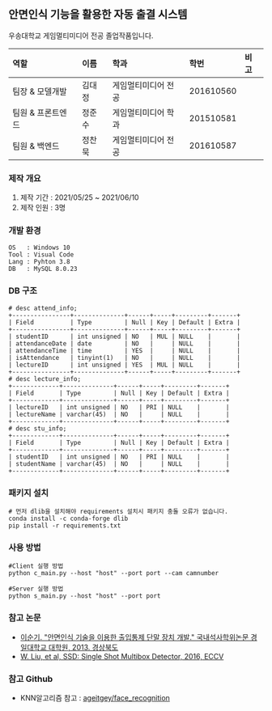 ## 안면인식 기능을 활용한 자동 출결 시스템
우송대학교 게임멀티미디어 전공 졸업작품입니다.


역할|이름|학과|학번|비고
:---|:---|:---|:---|:---
팀장 & 모델개발|김대정|게임멀티미디어 전공|201610560|
팀원 & 프론트엔드|정준수|게임멀티미디어 학과|201510581|
팀원 & 백엔드|정찬묵|게임멀티미디어 전공|201610587|


### 제작 개요
1. 제작 기간 : 2021/05/25 ~ 2021/06/10
2. 제작 인원 : 3명

### 개발 환경
```
OS   : Windows 10
Tool : Visual Code
Lang : Pyhton 3.8
DB   : MySQL 8.0.23
```

### DB 구조
```
# desc attend_info;
+----------------+--------------+------+-----+---------+-------+
| Field          | Type         | Null | Key | Default | Extra |
+----------------+--------------+------+-----+---------+-------+
| studentID      | int unsigned | NO   | MUL | NULL    |       |
| attendanceDate | date         | NO   |     | NULL    |       |
| attendanceTime | time         | YES  |     | NULL    |       |
| isAttendance   | tinyint(1)   | NO   |     | NULL    |       |
| lectureID      | int unsigned | YES  | MUL | NULL    |       |
+----------------+--------------+------+-----+---------+-------+
# desc lecture_info;
+-------------+--------------+------+-----+---------+-------+
| Field       | Type         | Null | Key | Default | Extra |
+-------------+--------------+------+-----+---------+-------+
| lectureID   | int unsigned | NO   | PRI | NULL    |       |
| lectureName | varchar(45)  | NO   |     | NULL    |       |
+-------------+--------------+------+-----+---------+-------+
# desc stu_info;
+-------------+--------------+------+-----+---------+-------+
| Field       | Type         | Null | Key | Default | Extra |
+-------------+--------------+------+-----+---------+-------+
| studentID   | int unsigned | NO   | PRI | NULL    |       |
| studentName | varchar(45)  | NO   |     | NULL    |       |
+-------------+--------------+------+-----+---------+-------+
```


### 패키지 설치
```
# 먼저 dlib을 설치해야 requirements 설치시 패키지 충돌 오류가 없습니다.
conda install -c conda-forge dlib
pip install -r requirements.txt
```

### 사용 방법
```
#Client 실행 방법
python c_main.py --host "host" --port port --cam camnumber

#Server 실행 방법
python s_main.py --host "host" --port port
```


### 참고 논문
 - [이순기. "안면인식 기술을 이용한 출입통제 단말 장치 개발." 국내석사학위논문 경일대학교 대학원, 2013. 경상북도](http://kiu.dcollection.net/public_resource/pdf/000001624617_20210603222714.pdf)
 - [W. Liu, et al, SSD: Single Shot Multibox Detector, 2016, ECCV](https://arxiv.org/pdf/1512.02325.pdf)

### 참고 Github
 - KNN알고리즘 참고 : [ageitgey/face_recognition](https://github.com/ageitgey/face_recognition)

